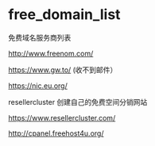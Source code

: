 # free_domain_list
免费域名服务商列表

http://www.freenom.com/

https://www.gw.to/ (收不到邮件）

https://nic.eu.org/

resellercluster 创建自己的免费空间分销网站

https://www.resellercluster.com/

http://cpanel.freehost4u.org/
